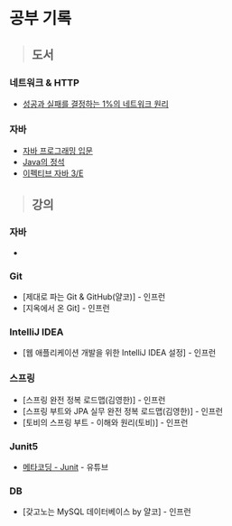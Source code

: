 # 공부 기록



> ## 도서

### 네트워크 & HTTP
- [성공과 실패를 결정하는 1%의 네트워크 원리](http://www.kyobobook.co.kr/product/detailViewKor.laf?ejkGb=KOR&mallGb=KOR&barcode=9788931556742&orderClick=LEa&Kc=)

### 자바
- [자바 프로그래밍 입문](https://product.kyobobook.co.kr/detail/S000001817902)
- [Java의 정석](http://www.kyobobook.co.kr/product/detailViewKor.laf?ejkGb=KOR&mallGb=KOR&barcode=9788994492032&orderClick=LEa&Kc=)
- [이펙티브 자바 3/E](https://product.kyobobook.co.kr/detail/S000001033066)

> ## 강의

### 자바
-

### Git
- [제대로 파는 Git & GitHub(얄코)] - 인프런
- [지옥에서 온 Git] - 인프런

### IntelliJ IDEA
- [웹 애플리케이션 개발을 위한 IntelliJ IDEA 설정] - 인프런

### 스프링
- [스프링 완전 정복 로드맵(김영한)] - 인프런
- [스프링 부트와 JPA 실무 완전 정복 로드맵(김영한)] - 인프런
- [토비의 스프링 부트 - 이해와 원리(토비)] - 인프런

### Junit5
- [ 메타코딩 - Junit](https://www.youtube.com/watch?v=kYqGAM2culU) - 유튜브

### DB
- [갖고노는 MySQL 데이터베이스 by 얄코] - 인프런
